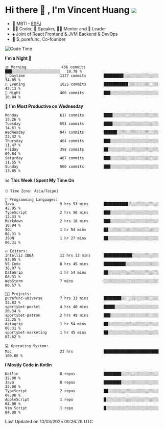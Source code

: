 # Hi there 👋 , I'm Vincent Huang ![](https://komarev.com/ghpvc/?username=Jian-Min-Huang)
- 👀 MBTI - [ESFJ](https://www.16personalities.com/esfj-personality)
- 👨‍💻 Coder, 🎤 Speaker, 👨‍🏫 Mentor and 🚀 Leader
- ♠️ Joint of React Frontend & JVM Backend & DevOps
- 💼 $_purefunc, Co-founder

<!--START_SECTION:waka-->
![Code Time](http://img.shields.io/badge/Code%20Time-4%2C960%20hrs%2030%20mins-blue)

**I'm a Night 🦉** 

```text
🌞 Morning                436 commits         ███░░░░░░░░░░░░░░░░░░░░░░   10.78 % 
🌆 Daytime                1377 commits        █████████░░░░░░░░░░░░░░░░   34.05 % 
🌃 Evening                1825 commits        ███████████░░░░░░░░░░░░░░   45.13 % 
🌙 Night                  406 commits         ███░░░░░░░░░░░░░░░░░░░░░░   10.04 % 
```
📅 **I'm Most Productive on Wednesday** 

```text
Monday                   617 commits         ████░░░░░░░░░░░░░░░░░░░░░   15.26 % 
Tuesday                  591 commits         ████░░░░░░░░░░░░░░░░░░░░░   14.61 % 
Wednesday                947 commits         ██████░░░░░░░░░░░░░░░░░░░   23.42 % 
Thursday                 464 commits         ███░░░░░░░░░░░░░░░░░░░░░░   11.47 % 
Friday                   398 commits         ██░░░░░░░░░░░░░░░░░░░░░░░   09.84 % 
Saturday                 467 commits         ███░░░░░░░░░░░░░░░░░░░░░░   11.55 % 
Sunday                   560 commits         ███░░░░░░░░░░░░░░░░░░░░░░   13.85 % 
```


📊 **This Week I Spent My Time On** 

```text
🕑︎ Time Zone: Asia/Taipei

💬 Programming Languages: 
Java                     9 hrs 53 mins       ███████████░░░░░░░░░░░░░░   42.95 % 
TypeScript               2 hrs 50 mins       ███░░░░░░░░░░░░░░░░░░░░░░   12.33 % 
Markdown                 2 hrs 18 mins       ███░░░░░░░░░░░░░░░░░░░░░░   10.04 % 
SQL                      1 hr 54 mins        ██░░░░░░░░░░░░░░░░░░░░░░░   08.31 % 
JSON                     1 hr 27 mins        ██░░░░░░░░░░░░░░░░░░░░░░░   06.31 % 

🔥 Editors: 
IntelliJ IDEA            12 hrs 12 mins      █████████████░░░░░░░░░░░░   53.05 % 
VS Code                  8 hrs 45 mins       ██████████░░░░░░░░░░░░░░░   38.07 % 
DataGrip                 1 hr 54 mins        ██░░░░░░░░░░░░░░░░░░░░░░░   08.31 % 
WebStorm                 7 mins              ░░░░░░░░░░░░░░░░░░░░░░░░░   00.57 % 

🐱‍💻 Projects: 
purefunc-universe        7 hrs 33 mins       ████████░░░░░░░░░░░░░░░░░   32.83 % 
sportybet-pocket         4 hrs 40 mins       █████░░░░░░░░░░░░░░░░░░░░   20.34 % 
sportybet-patron         2 hrs 49 mins       ███░░░░░░░░░░░░░░░░░░░░░░   12.25 % 
datagrip                 1 hr 54 mins        ██░░░░░░░░░░░░░░░░░░░░░░░   08.31 % 
sportybet-marketing      1 hr 45 mins        ██░░░░░░░░░░░░░░░░░░░░░░░   07.62 % 

💻 Operating System: 
Mac                      23 hrs              █████████████████████████   100.00 % 
```

**I Mostly Code in Kotlin** 

```text
Kotlin                   8 repos             ████████░░░░░░░░░░░░░░░░░   32.00 % 
Java                     8 repos             ████████░░░░░░░░░░░░░░░░░   32.00 % 
TypeScript               2 repos             ██░░░░░░░░░░░░░░░░░░░░░░░   08.00 % 
AppleScript              1 repo              █░░░░░░░░░░░░░░░░░░░░░░░░   04.00 % 
Vim Script               1 repo              █░░░░░░░░░░░░░░░░░░░░░░░░   04.00 % 
```




 Last Updated on 10/03/2025 00:26:26 UTC
<!--END_SECTION:waka-->
